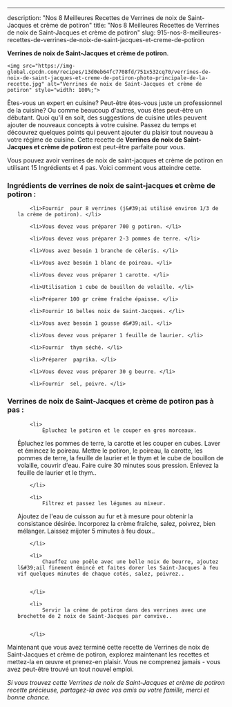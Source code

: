 ---
description: "Nos 8 Meilleures Recettes de Verrines de noix de Saint-Jacques et crème de potiron"
title: "Nos 8 Meilleures Recettes de Verrines de noix de Saint-Jacques et crème de potiron"
slug: 915-nos-8-meilleures-recettes-de-verrines-de-noix-de-saint-jacques-et-creme-de-potiron

<p>
	<strong>Verrines de noix de Saint-Jacques et crème de potiron</strong>. 
	
</p>
<p>
	
	<img src="https://img-global.cpcdn.com/recipes/13d0eb64fc7708fd/751x532cq70/verrines-de-noix-de-saint-jacques-et-creme-de-potiron-photo-principale-de-la-recette.jpg" alt="Verrines de noix de Saint-Jacques et crème de potiron" style="width: 100%;">
	
	
</p>

Êtes-vous un expert en cuisine? Peut-être êtes-vous juste un professionnel de la cuisine? Ou comme beaucoup d'autres, vous êtes peut-être un débutant. Quoi qu'il en soit, des suggestions de cuisine utiles peuvent ajouter de nouveaux concepts à votre cuisine. Passez du temps et découvrez quelques points qui peuvent ajouter du plaisir tout nouveau à votre régime de cuisine. Cette recette de <strong> Verrines de noix de Saint-Jacques et crème de potiron </strong> est peut-être parfaite pour vous.

<!--inarticleads1-->

Vous pouvez avoir verrines de noix de saint-jacques et crème de potiron en utilisant 15 Ingrédients et 4 pas. Voici comment vous atteindre cette.

<h3>Ingrédients de verrines de noix de saint-jacques et crème de potiron :</h3>

<ol>
	
		<li>Fournir  pour 8 verrines (j&#39;ai utilisé environ 1/3 de la crème de potiron). </li>
	
		<li>Vous devez vous préparer 700 g potiron. </li>
	
		<li>Vous devez vous préparer 2-3 pommes de terre. </li>
	
		<li>Vous avez besoin 1 branche de céleris. </li>
	
		<li>Vous avez besoin 1 blanc de poireau. </li>
	
		<li>Vous devez vous préparer 1 carotte. </li>
	
		<li>Utilisation 1 cube de bouillon de volaille. </li>
	
		<li>Préparer 100 gr crème fraîche épaisse. </li>
	
		<li>Fournir 16 belles noix de Saint-Jacques. </li>
	
		<li>Vous avez besoin 1 gousse d&#39;ail. </li>
	
		<li>Vous devez vous préparer 1 feuille de laurier. </li>
	
		<li>Fournir  thym séché. </li>
	
		<li>Préparer  paprika. </li>
	
		<li>Vous devez vous préparer 30 g beurre. </li>
	
		<li>Fournir  sel, poivre. </li>
	
</ol>



<!--inarticleads2-->

<h3>Verrines de noix de Saint-Jacques et crème de potiron pas à pas :</h3>

<ol>
	
		<li>
			Épluchez le potiron et le couper en gros morceaux.
Épluchez les pommes de terre, la carotte et les couper en cubes.
Laver et émincez le poireau.
Mettre le potiron, le poireau, la carotte, les pommes de terre, la feuille de laurier et le thym et le cube de bouillon de volaille, couvrir d&#39;eau.
Faire cuire 30 minutes sous pression. Enlevez la feuille de laurier et le thym..
			
			
		</li>
	
		<li>
			Filtrez et passez les légumes au mixeur.
Ajoutez de l&#39;eau de cuisson au fur et à mesure pour obtenir la consistance désirée.
Incorporez la crème fraîche, salez, poivrez, bien mélanger.
Laissez mijoter 5 minutes à feu doux..
			
			
		</li>
	
		<li>
			Chauffez une poêle avec une belle noix de beurre, ajoutez l&#39;ail finement émincé et faites dorer les Saint-Jacques à feu vif quelques minutes de chaque cotés, salez, poivrez..
			
			
		</li>
	
		<li>
			Servir la crème de potiron dans des verrines avec une brochette de 2 noix de Saint-Jacques par convive..
			
			
		</li>
	
</ol>



<!--inarticleads1-->

<p>
Maintenant que vous avez terminé cette recette de Verrines de noix de Saint-Jacques et crème de potiron, explorez maintenant les recettes et mettez-la en œuvre et prenez-en plaisir. Vous ne comprenez jamais - vous avez peut-être trouvé un tout nouvel emploi.
</p>

<p>
<i>Si vous trouvez cette Verrines de noix de Saint-Jacques et crème de potiron recette précieuse, partagez-la avec vos amis ou votre famille, merci et bonne chance.</i>
</p>
